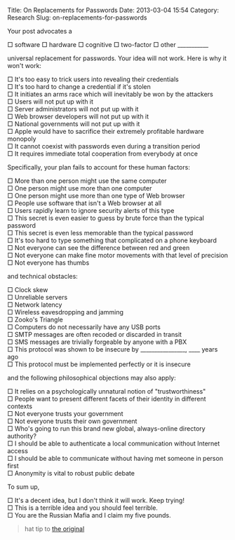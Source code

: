 Title: On Replacements for Passwords
Date: 2013-03-04 15:54
Category: Research
Slug: on-replacements-for-passwords

Your post advocates a

□ software □ hardware □ cognitive □ two-factor □ other \_\_\_\_\_\_\_\_\_\_\_

universal replacement for passwords. Your idea will not work. Here is
why it won't work:

□ It's too easy to trick users into revealing their credentials  
□ It's too hard to change a credential if it's stolen  
□ It initiates an arms race which will inevitably be won by the attackers  
□ Users will not put up with it  
□ Server administrators will not put up with it  
□ Web browser developers will not put up with it  
□ National governments will not put up with it  
□ Apple would have to sacrifice their extremely profitable hardware monopoly  
□ It cannot coexist with passwords even during a transition period  
□ It requires immediate total cooperation from everybody at once

Specifically, your plan fails to account for these human factors:

□ More than one person might use the same computer  
□ One person might use more than one computer  
□ One person might use more than one type of Web browser  
□ People use software that isn't a Web browser at all  
□ Users rapidly learn to ignore security alerts of this type  
□ This secret is even easier to guess by brute force than the typical password  
□ This secret is even less memorable than the typical password  
□ It's too hard to type something that complicated on a phone keyboard  
□ Not everyone can see the difference between red and green  
□ Not everyone can make fine motor movements with that level of precision  
□ Not everyone has thumbs

and technical obstacles:

□ Clock skew  
□ Unreliable servers  
□ Network latency  
□ Wireless eavesdropping and jamming  
□ Zooko's Triangle  
□ Computers do not necessarily have any USB ports  
□ SMTP messages are often recoded or discarded in transit  
□ SMS messages are trivially forgeable by anyone with a PBX  
□ This protocol was shown to be insecure by \_\_\_\_\_\_\_\_\_\_\_\_\_\_\_\_, \_\_\_\_ years ago  
□ This protocol must be implemented perfectly or it is insecure  

and the following philosophical objections may also apply:

□ It relies on a psychologically unnatural notion of "trustworthiness"  
□ People want to present different facets of their identity in different contexts  
□ Not everyone trusts your government  
□ Not everyone trusts their own government  
□ Who's going to run this brand new global, always-online directory authority?  
□ I should be able to authenticate a local communication without Internet access  
□ I should be able to communicate without having met someone in person first  
□ Anonymity is vital to robust public debate

To sum up,

□ It's a decent idea, but I don't think it will work. Keep trying!  
□ This is a terrible idea and you should feel terrible.  
□ You are the Russian Mafia and I claim my five pounds.

> hat tip to [the original](http://craphound.com/spamsolutions.txt)
